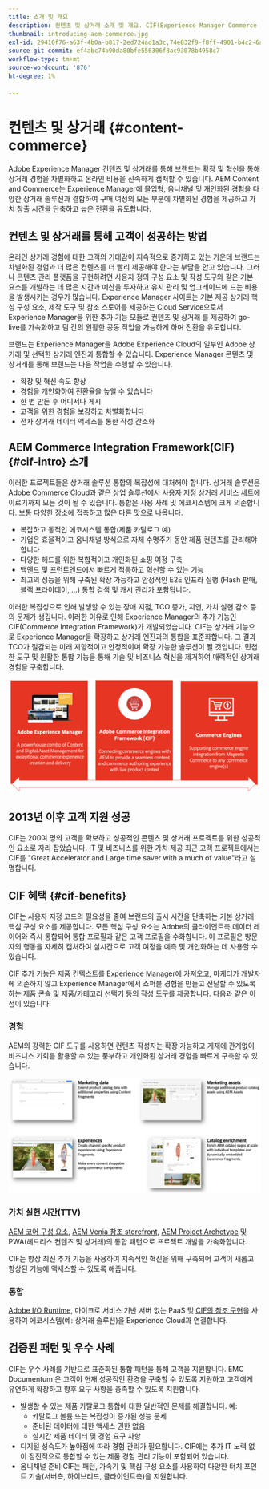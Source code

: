 ```yaml
---
title: 소개 및 개요
description: 컨텐츠 및 상거래 소개 및 개요. CIF(Experience Manager Commerce Integration Framework)는 Magento 및 기타 타사 상거래 솔루션에서 Experience Cloud을 사용하여 상거래 서비스를 통합 및 확장하는 Adobe의 권장 패턴입니다.
thumbnail: introducing-aem-commerce.jpg
exl-id: 29410f76-a63f-4b0a-b817-2ed724ad1a3c,74e832f9-f8ff-4901-b4c2-6a2862c51411
source-git-commit: ef4abc74b90da80bfe556306f8ac93078b4958c7
workflow-type: tm+mt
source-wordcount: '876'
ht-degree: 1%

---
```


# 컨텐츠 및 상거래 {#content-commerce}

Adobe Experience Manager 컨텐츠 및 상거래를 통해 브랜드는 확장 및 혁신을 통해 상거래 경험을 차별화하고 온라인 비용을 신속하게 캡처할 수 있습니다. AEM Content and Commerce는 Experience Manager에 몰입형, 옴니채널 및 개인화된 경험을 다양한 상거래 솔루션과 결합하여 구매 여정의 모든 부분에 차별화된 경험을 제공하고 가치 창출 시간을 단축하고 높은 전환을 유도합니다.

## 컨텐츠 및 상거래를 통해 고객이 성공하는 방법

온라인 상거래 경험에 대한 고객의 기대감이 지속적으로 증가하고 있는 가운데 브랜드는 차별화된 경험과 더 많은 컨텐츠를 더 빨리 제공해야 한다는 부담을 안고 있습니다. 그러나 콘텐츠 관리 플랫폼을 구현하려면 사용자 정의 구성 요소 및 작성 도구와 같은 기본 요소를 개발하는 데 많은 시간과 예산을 투자하고 유지 관리 및 업그레이드에 드는 비용을 발생시키는 경우가 많습니다. Experience Manager 사이트는 기본 제공 상거래 핵심 구성 요소, 제작 도구 및 참조 스토어를 제공하는 Cloud Service으로서 Experience Manager을 위한 추가 기능 모듈로 컨텐츠 및 상거래 를 제공하여 go-live를 가속화하고 팀 간의 원활한 공동 작업을 가능하게 하며 전환을 유도합니다.

브랜드는 Experience Manager을 Adobe Experience Cloud의 일부인 Adobe 상거래 및 선택한 상거래 엔진과 통합할 수 있습니다. Experience Manager 콘텐츠 및 상거래를 통해 브랜드는 다음 작업을 수행할 수 있습니다.

* 확장 및 혁신 속도 향상
* 경험을 개인화하여 전환율을 높일 수 있습니다
* 한 번 만든 후 어디서나 게시
* 고객을 위한 경험을 보강하고 차별화합니다
* 전자 상거래 데이터 액세스를 통한 작성 간소화

## AEM Commerce Integration Framework(CIF) {#cif-intro} 소개

이러한 프로젝트들은 상거래 솔루션 통합의 복잡성에 대처해야 합니다. 상거래 솔루션은 Adobe Commerce Cloud과 같은 상업 솔루션에서 사용자 지정 상거래 서비스 세트에 이르기까지 모든 것이 될 수 있습니다. 통합은 사용 사례 및 에코시스템에 크게 의존합니다. 보통 다양한 장소에 접촉하고 많은 다른 맛으로 나옵니다.

* 복잡하고 동적인 에코시스템 통합(제품 카탈로그 예)
* 기업은 효율적이고 옴니채널 방식으로 자체 수명주기 동안 제품 컨텐츠를 관리해야 합니다
* 다양한 헤드를 위한 복합적이고 개인화된 쇼핑 여정 구축
* 백엔드 및 프런트엔드에서 빠르게 적응하고 혁신할 수 있는 기능
* 최고의 성능을 위해 구축된 확장 가능하고 안정적인 E2E 인프라 실행 (Flash 판매, 블랙 프라이데이, ...) 통합 검색 및 캐시 관리가 포함됩니다.

이러한 복잡성으로 인해 발생할 수 있는 장애 지점, TCO 증가, 지연, 가치 실현 감소 등의 문제가 생깁니다. 이러한 이유로 인해 Experience Manager의 추가 기능인 CIF(Commerce Integration Framework)가 개발되었습니다. CIF는 상거래 기능으로 Experience Manager을 확장하고 상거래 엔진과의 통합을 표준화합니다. 그 결과 TCO가 절감되는 미래 지향적이고 안정적이며 확장 가능한 솔루션이 될 것입니다. 민첩한 도구 및 원활한 통합 기능을 통해 기술 및 비즈니스 혁신을 제거하여 매력적인 상거래 경험을 구축합니다.

![CIF 요소](./assets/CIF/CIF_Overview.png)

## 2013년 이후 고객 지원 성공

CIF는 200여 명의 고객을 확보하고 성공적인 콘텐츠 및 상거래 프로젝트를 위한 성공적인 요소로 자리 잡았습니다. IT 및 비즈니스를 위한 가치 제공 최근 고객 프로젝트에서는 CIF를 &quot;Great Accelerator and Large time saver with a much of value&quot;라고 설명합니다.

## CIF 혜택 {#cif-benefits}

CIF는 사용자 지정 코드의 필요성을 줄여 브랜드의 출시 시간을 단축하는 기본 상거래 핵심 구성 요소를 제공합니다. 모든 핵심 구성 요소는 Adobe의 클라이언트측 데이터 레이어와 즉시 통합되어 통합 프로필과 같은 고객 프로필을 수화합니다. 이 프로필은 방문자의 행동을 자세히 캡처하여 실시간으로 고객 여정을 예측 및 개인화하는 데 사용할 수 있습니다.

CIF 추가 기능은 제품 컨텍스트를 Experience Manager에 가져오고, 마케터가 개발자에 의존하지 않고 Experience Manager에서 쇼퍼블 경험을 만들고 전달할 수 있도록 하는 제품 콘솔 및 제품/카테고리 선택기 등의 작성 도구를 제공합니다. 다음과 같은 이점이 있습니다.

### 경험

AEM의 강력한 CIF 도구를 사용하면 컨텐츠 작성자는 확장 가능하고 게재에 관계없이 비즈니스 기회를 활용할 수 있는 풍부하고 개인화된 상거래 경험을 빠르게 구축할 수 있습니다.

![CIF 요소](./assets/CIF/CIF_Product_Experience_Management.png)

### 가치 실현 시간(TTV)

[AEM 코어 구성 요소](https://www.aemcomponents.dev/), [AEM Venia 참조 storefront](https://github.com/adobe/aem-cif-guides-venia), [AEM Project Archetype](https://docs.adobe.com/content/help/ko-KR/experience-manager-core-components/using/developing/archetype/overview.html) 및 PWA(헤드리스 컨텐츠 및 상거래)의 통합 패턴으로 프로젝트 개발을 가속화합니다.

CIF는 항상 최신 추가 기능을 사용하여 지속적인 혁신을 위해 구축되어 고객이 새롭고 향상된 기능에 액세스할 수 있도록 해줍니다.

### 통합

[Adobe I/O Runtime](https://www.adobe.io/apis/experienceplatform/runtime.html), 마이크로 서비스 기반 서버 없는 PaaS 및 [CIF의 참조 구현](https://github.com/adobe/commerce-cif-graphql-integration-reference)을 사용하여 에코시스템(예: 상거래 솔루션)을 Experience Cloud과 연결합니다.

## 검증된 패턴 및 우수 사례

CIF는 우수 사례를 기반으로 표준화된 통합 패턴을 통해 고객을 지원합니다. EMC Documentum 은 고객이 현재 성공적인 환경을 구축할 수 있도록 지원하고 고객에게 유연하게 확장하고 향후 요구 사항을 충족할 수 있도록 지원합니다.

* 발생할 수 있는 제품 카탈로그 통합에 대한 일반적인 문제를 해결합니다. 예:
   * 카탈로그 볼륨 또는 복잡성이 증가된 성능 문제
   * 준비된 데이터에 대한 액세스 권한 없음
   * 실시간 제품 데이터 및 경험 요구 사항
* 디지털 성숙도가 높아짐에 따라 경험 관리가 필요합니다. CIF에는 추가 IT 노력 없이 점진적으로 통합할 수 있는 제품 경험 관리 기능이 포함되어 있습니다.
* 옴니채널 준비:CIF는 패턴, 가속기 및 핵심 구성 요소를 사용하여 다양한 터치 포인트 기술(서버측, 하이브리드, 클라이언트측)을 지원합니다.
